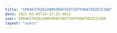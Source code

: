 ```yaml
---
title: "SP04K3THZ024QM93R9F5DXTZSPY98ATXD2E2CSD8"
date: 2025-03-05T14:17:23.481Z
user: SP04K3THZ024QM93R9F5DXTZSPY98ATXD2E2CSD8
layout: "users"
---
```

    